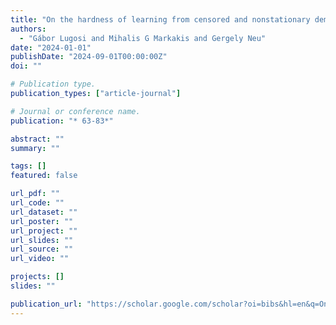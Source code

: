 ```yaml
---
title: "On the hardness of learning from censored and nonstationary demand"
authors:
  - "Gábor Lugosi and Mihalis G Markakis and Gergely Neu"
date: "2024-01-01"
publishDate: "2024-09-01T00:00:00Z"
doi: ""

# Publication type.
publication_types: ["article-journal"]

# Journal or conference name.
publication: "* 63-83*"

abstract: ""
summary: ""

tags: []
featured: false

url_pdf: ""
url_code: ""
url_dataset: ""
url_poster: ""
url_project: ""
url_slides: ""
url_source: ""
url_video: ""

projects: []
slides: ""

publication_url: "https://scholar.google.com/scholar?oi=bibs&hl=en&q=On+the+hardness+of+learning+from+censored+and+nonstationary+demand"
---
```

